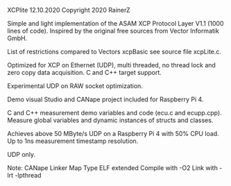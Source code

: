 
XCPlite
12.10.2020
Copyright 2020 RainerZ

Simple and light implementation of the ASAM XCP Protocol Layer V1.1 (1000 lines of code).
Inspired by the original free sources from Vector Informatik GmbH.

List of restrictions compared to Vectors xcpBasic see source file xcpLite.c.

Optimized for XCP on Ethernet (UDP), multi threaded, no thread lock and zero copy data acquisition.
C and C++ target support.

Experimental UDP on RAW socket optimization.

Demo visual Studio and CANape project included for Raspberry Pi 4. 

C and C++ measurement demo variables and code (ecu.c and ecupp.cpp).
Measure global variables and dynamic instances of structs and classes.

Achieves above 50 MByte/s UDP on a Raspberry Pi 4 with 50% CPU load.
Up to 1ns measurement timestamp resolution.

UDP only.

Note:
CANape Linker Map Type ELF extended
Compile with -O2
Link with -lrt -lpthread

















